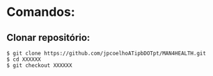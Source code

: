 # Comandos:

## Clonar repositório:
```console
$ git clone https://github.com/jpcoelhoATipbDOTpt/MAN4HEALTH.git 
$ cd XXXXXX
$ git checkout XXXXXX
```
